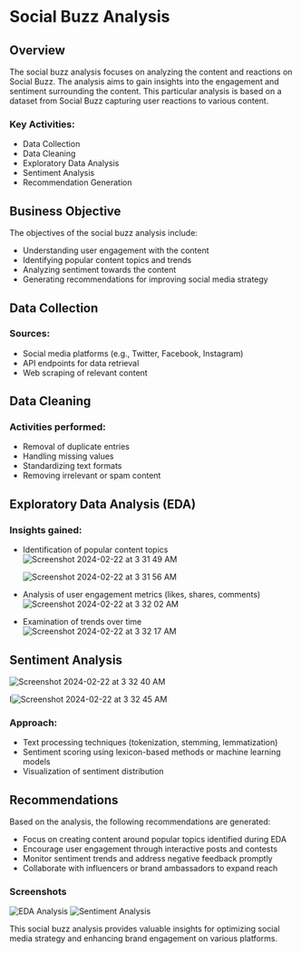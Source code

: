 # Social Buzz Analysis

## Overview

The social buzz analysis focuses on analyzing the content and reactions on Social Buzz. The analysis aims to gain insights into the engagement and sentiment surrounding the content. This particular analysis is based on a dataset from Social Buzz capturing user reactions to various content.

### Key Activities:
- Data Collection
- Data Cleaning
- Exploratory Data Analysis
- Sentiment Analysis
- Recommendation Generation

## Business Objective

The objectives of the social buzz analysis include:
- Understanding user engagement with the content
- Identifying popular content topics and trends
- Analyzing sentiment towards the content
- Generating recommendations for improving social media strategy

## Data Collection

### Sources:
- Social media platforms (e.g., Twitter, Facebook, Instagram)
- API endpoints for data retrieval
- Web scraping of relevant content

## Data Cleaning

### Activities performed:
- Removal of duplicate entries
- Handling missing values
- Standardizing text formats
- Removing irrelevant or spam content

## Exploratory Data Analysis (EDA)

### Insights gained:
- Identification of popular content topics
![Screenshot 2024-02-22 at 3 31 49 AM](https://github.com/GordonMensah/Social-Buzz-Content-Analysis/assets/148505242/4b375265-4742-4f7d-988e-fbabd0468405)

  ![Screenshot 2024-02-22 at 3 31 56 AM](https://github.com/GordonMensah/Social-Buzz-Content-Analysis/assets/148505242/e50fc6fc-dd11-48f4-82de-41de47114675)

- Analysis of user engagement metrics (likes, shares, comments)
![Screenshot 2024-02-22 at 3 32 02 AM](https://github.com/GordonMensah/Social-Buzz-Content-Analysis/assets/148505242/4cd4937b-9d10-4286-9fcd-bf07adadd8eb)


- Examination of trends over time
![Screenshot 2024-02-22 at 3 32 17 AM](https://github.com/GordonMensah/Social-Buzz-Content-Analysis/assets/148505242/968174a4-4a2b-4ff7-92ff-31ae05e9a9dc)

  

## Sentiment Analysis
![Screenshot 2024-02-22 at 3 32 40 AM](https://github.com/GordonMensah/Social-Buzz-Content-Analysis/assets/148505242/f82e2d45-d20c-4190-9da2-507ea82c2c30)

I![Screenshot 2024-02-22 at 3 32 45 AM](https://github.com/GordonMensah/Social-Buzz-Content-Analysis/assets/148505242/feb46fc0-b28e-4f5f-b18b-5c518b409d2d)


### Approach:
- Text processing techniques (tokenization, stemming, lemmatization)
- Sentiment scoring using lexicon-based methods or machine learning models
- Visualization of sentiment distribution

## Recommendations

Based on the analysis, the following recommendations are generated:
- Focus on creating content around popular topics identified during EDA
- Encourage user engagement through interactive posts and contests
- Monitor sentiment trends and address negative feedback promptly
- Collaborate with influencers or brand ambassadors to expand reach

### Screenshots
![EDA Analysis](screenshots/eda_analysis.png)
![Sentiment Analysis](screenshots/sentiment_analysis.png)

This social buzz analysis provides valuable insights for optimizing social media strategy and enhancing brand engagement on various platforms.
